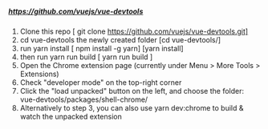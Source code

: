 ##### https://github.com/vuejs/vue-devtools

1. Clone this repo [ git clone https://github.com/vuejs/vue-devtools.git]
2. cd vue-devtools the newly created folder [cd vue-devtools/]
3. run yarn install  [ npm install -g yarn] [yarn install] 
4. then run yarn run build [ yarn run build ]
5. Open the Chrome extension page (currently under Menu > More Tools > Extensions)
6. Check "developer mode" on the top-right corner
7. Click the "load unpacked" button on the left, and choose the folder: vue-devtools/packages/shell-chrome/
8. Alternatively to step 3, you can also use yarn dev:chrome to build & watch the unpacked extension
